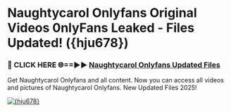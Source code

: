 # Naughtycarol Onlyfans Original Videos 0nlyFans Leaked - Files Updated! ({hju678})

<h3>🔴 CLICK HERE 🌐==►► <a href="https://tinyurl.com/ms9xzufz" rel="nofollow">Naughtycarol Onlyfans Updated Files</a></h3>

Get Naughtycarol Onlyfans and all content. Now you can access all videos and pictures of Naughtycarol Onlyfans. New Updated Files 2025!

[![{hju678}](https://i.imgur.com/PQ7UWWw.gif)](https://tinyurl.com/ms9xzufz)